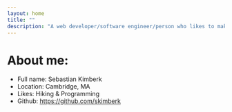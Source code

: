 ```yaml
---
layout: home
title: ""
description: "A web developer/software engineer/person who likes to make things who recently graduated from college and is getting ready to head out into the real world."
---
```


# About me:

- Full name: Sebastian Kimberk
- Location: Cambridge, MA
- Likes: Hiking & Programming
- Github: https://github.com/skimberk
